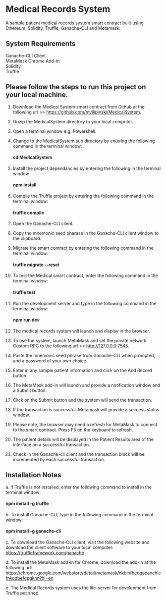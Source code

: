 # Medical Records System
A sample patient medical records system smart contract built using Ethereum, Solidity, Truffle, Ganache-CLI and Metamask.

## System Requirements
Ganache-CLI Client
<br />
MetaMask Chrome Add-in 
<br />
Solidity
<br />
Truffle

## Please follow the steps to run this project on your local machine.

1. Download the Medical System smart contract from Github at the following url >> https://github.com/mvjlipinski/MedicalSystem.

2. Unzip the MedicalSystem directory to your local computer.

3. Open a terminal window e.g. Powershell.

4. Change to the MedicalSystem sub directory by entering the following command in the terminal window:
   #### cd MedicalSystem

5. Install the project dependancies by entering the following in the terminal window
   #### npm install
   
6. Compile the Truffle project by entering the following command in the terminal window:
   #### truffle compile

7. Open the Ganache-CLI client.  

8. Copy the mnemonic seed pharase in the Ganache-CLI client window to the clipboard.

9. Migrate the smart contract by entering the following command in the terminal window:
   #### truffle migrate --reset
   
10. To test the Medical smart contract, enter the following command in the terminal window:
    #### truffle test

11. Run the development server and type in the following command in the terminal window:
    #### npm run dev

12. The medical records system will launch and display in the browser.
  
13. To use the system, launch MetaMask and set the private network Custom RPC to the following url >> http://127.0.0.0:7545. 

14. Paste the mnemonic seed phrase from Ganache-CLI when prompted, and a password of your own choice.

15. Enter in any sample patient information and click on the Add Record button.  

16. The MetaMask add-in will launch and provide a notification window and a Submit button. 

17. Click on the Submit button and the system will send the transaction.  

18. If the transaction is successful, Metamask will provide a success status window.  

19. Please note, the browser may need a refresh for MetaMask to connect to the smart contract.  Press F5 on the keyboard to refresh.

20. The patient details will be displayed in the Patient Results area of the interface on a successful transaction.

21. Check in the Ganache-cli client and the transaction block will be incremented by each successful transaction.

## Installation Notes
a. If Truffle is not installed, enter the following command to install in the terminal window:
   #### npm install -g truffle

b. To install  Ganache-CLI, type in the following command in the terminal window:
   #### npm install -g ganache-cli

c. To download the Ganache-CLI client, visit the following website and download the client software to your local computer:
   https://truffleframework.com/ganache

d. To install the MetaMask add-in for Chrome, download the add-in at the following url:
   https://chrome.google.com/webstore/detail/metamask/nkbihfbeogaeaoehlefnkodbefgpgknn?hl=en

e. The Medical Records system uses the lite-server for development from Truffle pet shop.

